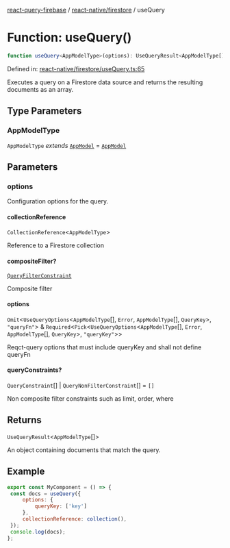 [react-query-firebase](../../../modules.md) / [react-native/firestore](../index.md) / useQuery

# Function: useQuery()

```ts
function useQuery<AppModelType>(options): UseQueryResult<AppModelType[]>
```

Defined in: [react-native/firestore/useQuery.ts:65](https://github.com/vpishuk/react-query-firebase/blob/10e2945f75363a784c3dfc0e90b9f7a489dcc848/react-native/firestore/useQuery.ts#L65)

Executes a query on a Firestore data source and returns the resulting documents as an array.

## Type Parameters

### AppModelType

`AppModelType` *extends* [`AppModel`](../../../types/type-aliases/AppModel.md) = [`AppModel`](../../../types/type-aliases/AppModel.md)

## Parameters

### options

Configuration options for the query.

#### collectionReference

`CollectionReference`\<`AppModelType`\>

Reference to a Firestore collection

#### compositeFilter?

[`QueryFilterConstraint`](../type-aliases/QueryFilterConstraint.md)

Composite filter

#### options

`Omit`\<`UseQueryOptions`\<`AppModelType`[], `Error`, `AppModelType`[], `QueryKey`\>, `"queryFn"`\> & `Required`\<`Pick`\<`UseQueryOptions`\<`AppModelType`[], `Error`, `AppModelType`[], `QueryKey`\>, `"queryKey"`\>\>

Reqct-query options that must include queryKey and shall not define queryFn

#### queryConstraints?

`QueryConstraint`[] \| `QueryNonFilterConstraint`[] = `[]`

Non composite filter constraints such as limit, order, where

## Returns

`UseQueryResult`\<`AppModelType`[]\>

An object containing documents that match the query.

## Example

```jsx
export const MyComponent = () => {
 const docs = useQuery({
     options: {
         queryKey: ['key']
     },
     collectionReference: collection(),
 });
 console.log(docs);
};
```
